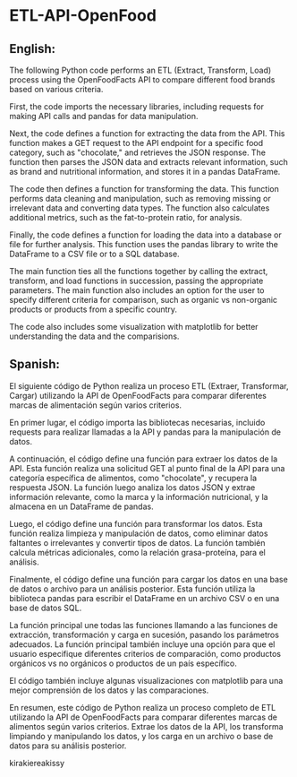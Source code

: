 # ETL-API-OpenFood
## English:
The following Python code performs an ETL (Extract, Transform, Load) process using the OpenFoodFacts API to compare different food brands based on various criteria.

First, the code imports the necessary libraries, including requests for making API calls and pandas for data manipulation.

Next, the code defines a function for extracting the data from the API. This function makes a GET request to the API endpoint for a specific food category, such as "chocolate," and retrieves the JSON response. The function then parses the JSON data and extracts relevant information, such as brand and nutritional information, and stores it in a pandas DataFrame.

The code then defines a function for transforming the data. This function performs data cleaning and manipulation, such as removing missing or irrelevant data and converting data types. The function also calculates additional metrics, such as the fat-to-protein ratio, for analysis.

Finally, the code defines a function for loading the data into a database or file for further analysis. This function uses the pandas library to write the DataFrame to a CSV file or to a SQL database.

The main function ties all the functions together by calling the extract, transform, and load functions in succession, passing the appropriate parameters. The main function also includes an option for the user to specify different criteria for comparison, such as organic vs non-organic products or products from a specific country.

The code also includes some visualization with matplotlib for better understanding the data and the comparisions.
## Spanish:
El siguiente código de Python realiza un proceso ETL (Extraer, Transformar, Cargar) utilizando la API de OpenFoodFacts para comparar diferentes marcas de alimentación según varios criterios.

En primer lugar, el código importa las bibliotecas necesarias, incluido requests para realizar llamadas a la API y pandas para la manipulación de datos.

A continuación, el código define una función para extraer los datos de la API. Esta función realiza una solicitud GET al punto final de la API para una categoría específica de alimentos, como "chocolate", y recupera la respuesta JSON. La función luego analiza los datos JSON y extrae información relevante, como la marca y la información nutricional, y la almacena en un DataFrame de pandas.

Luego, el código define una función para transformar los datos. Esta función realiza limpieza y manipulación de datos, como eliminar datos faltantes o irrelevantes y convertir tipos de datos. La función también calcula métricas adicionales, como la relación grasa-proteína, para el análisis.

Finalmente, el código define una función para cargar los datos en una base de datos o archivo para un análisis posterior. Esta función utiliza la biblioteca pandas para escribir el DataFrame en un archivo CSV o en una base de datos SQL.

La función principal une todas las funciones llamando a las funciones de extracción, transformación y carga en sucesión, pasando los parámetros adecuados. La función principal también incluye una opción para que el usuario especifique diferentes criterios de comparación, como productos orgánicos vs no orgánicos o productos de un país específico.

El código también incluye algunas visualizaciones con matplotlib para una mejor comprensión de los datos y las comparaciones.

En resumen, este código de Python realiza un proceso completo de ETL utilizando la API de OpenFoodFacts para comparar diferentes marcas de alimentos según varios criterios. Extrae los datos de la API, los transforma limpiando y manipulando los datos, y los carga en un archivo o base de datos para su análisis posterior.

kirakiereakissy
